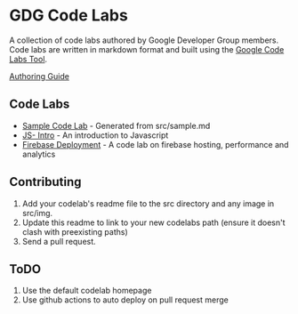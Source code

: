 GDG Code Labs
==========

A collection of code labs authored by Google Developer Group members. Code labs are written in markdown format and built using the [Google Code Labs Tool](https://github.com/googlecodelabs).

[Authoring Guide](https://github.com/googlecodelabs/tools/blob/master/FORMAT-GUIDE.md)

## Code Labs

* [Sample Code Lab](/sample) - Generated from src/sample.md
* [JS- Intro](/js-intro) - An introduction to Javascript
* [Firebase Deployment](/fn-deploy) - A code lab on firebase hosting, performance and analytics

## Contributing
1. Add your codelab's readme file to the src directory and any image in src/img.  
2. Update this readme to link to your new codelabs path (ensure it doesn't clash with preexisting paths)
3. Send a pull request.

## ToDO
1. Use the default codelab homepage
2. Use github actions to auto deploy on pull request merge
